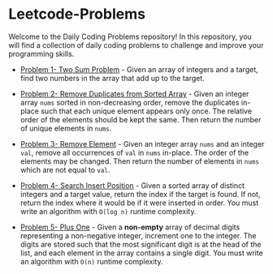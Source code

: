 # Leetcode-Problems
Welcome to the Daily Coding Problems repository! In this repository, you will find a collection of daily coding problems to challenge and improve your programming skills.

- [Problem 1- Two Sum Problem](https://github.com/hamzaiftkhar/Leetcode-Problems/tree/main/Problem-1) - Given an array of integers and a target, find two numbers in the array that add up to the target.

- [Problem 2- Remove Duplicates from Sorted Array](https://github.com/hamzaiftkhar/Leetcode-Problems/tree/main/Problem-2) - Given an integer array `nums` sorted in non-decreasing order, remove the duplicates in-place such that each unique element appears only once. The relative order of the elements should be kept the same. Then return the number of unique elements in `nums`.

- [Problem 3- Remove Element](https://github.com/hamzaiftkhar/Leetcode-Problems/tree/main/Problem-3) - Given an integer array `nums` and an integer `val`, remove all occurrences of `val` in `nums` in-place. The order of the elements may be changed. Then return the number of elements in `nums` which are not equal to `val`.

- [Problem 4- Search Insert Position](https://github.com/hamzaiftkhar/Leetcode-Problems/tree/main/Problem-4) - Given a sorted array of distinct integers and a target value, return the index if the target is found. If not, return the index where it would be if it were inserted in order. You must write an algorithm with `O(log n)` runtime complexity.

- [Problem 5- Plus One](https://github.com/hamzaiftkhar/Leetcode-Problems/tree/main/Problem-5) - Given a **non-empty** array of decimal digits representing a non-negative integer, increment one to the integer. The digits are stored such that the most significant digit is at the head of the list, and each element in the array contains a single digit. You must write an algorithm with `O(n)` runtime complexity.